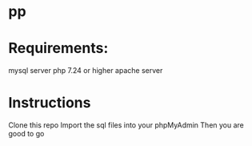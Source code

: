 # pp




# Requirements: 

mysql server 
php 7.24 or higher 
apache server

# Instructions 
Clone this repo 
Import the sql files into your phpMyAdmin 
Then you are good to go
